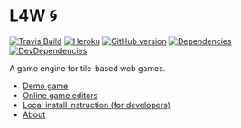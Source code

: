 # L4W :cyclone: 
[![Travis Build](https://travis-ci.org/giovannipessiva/l4w.svg?branch=master)](https://travis-ci.org/giovannipessiva/l4w)
[![Heroku](https://heroku-badge.herokuapp.com/?app=l4w)](https://l4w.herokuapp.com/)
[![GitHub version](https://badge.fury.io/gh/giovannipessiva%2Fl4w.svg)](https://badge.fury.io/for/gh/giovannipessiva/l4w)
[![Dependencies](https://david-dm.org/giovannipessiva/l4w.svg)](https://david-dm.org/giovannipessiva/l4w)
[![DevDependencies](https://david-dm.org/giovannipessiva/l4w/dev-status.svg)](https://david-dm.org/giovannipessiva/l4w?type=dev)


A game engine for tile-based web games.

* [Demo game](https://l4w.herokuapp.com/)
* [Online game editors](https://l4w.herokuapp.com/edit)
* [Local install instruction (for developers)](https://github.com/giovannipessiva/l4w/wiki/Local-install)
* [About](https://rpt.altervista.org/blog/l4w-for-real/)
